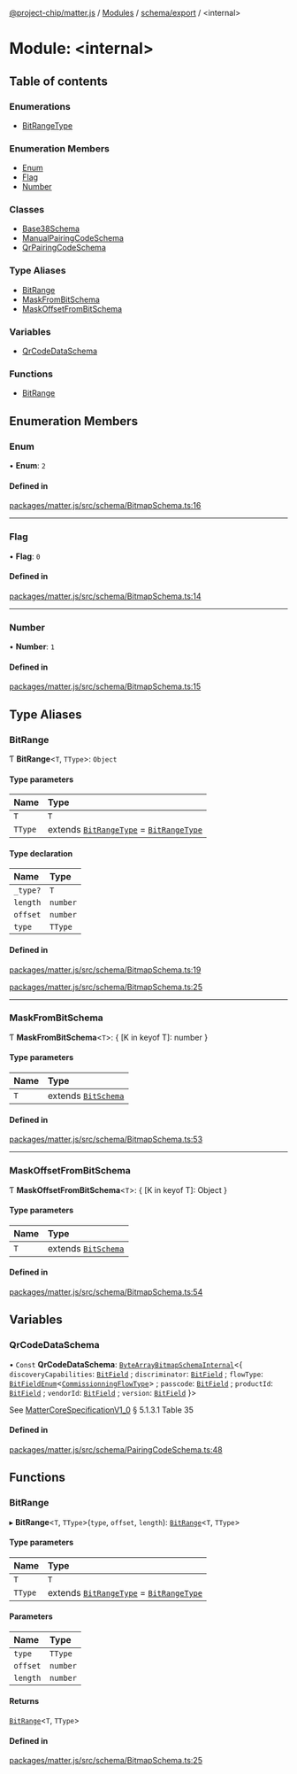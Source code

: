 [@project-chip/matter.js](../README.md) / [Modules](../modules.md) / [schema/export](schema_export.md) / \<internal\>

# Module: \<internal\>

## Table of contents

### Enumerations

- [BitRangeType](../enums/schema_export._internal_.BitRangeType.md)

### Enumeration Members

- [Enum](schema_export._internal_.md#enum)
- [Flag](schema_export._internal_.md#flag)
- [Number](schema_export._internal_.md#number)

### Classes

- [Base38Schema](../classes/schema_export._internal_.Base38Schema.md)
- [ManualPairingCodeSchema](../classes/schema_export._internal_.ManualPairingCodeSchema.md)
- [QrPairingCodeSchema](../classes/schema_export._internal_.QrPairingCodeSchema.md)

### Type Aliases

- [BitRange](schema_export._internal_.md#bitrange)
- [MaskFromBitSchema](schema_export._internal_.md#maskfrombitschema)
- [MaskOffsetFromBitSchema](schema_export._internal_.md#maskoffsetfrombitschema)

### Variables

- [QrCodeDataSchema](schema_export._internal_.md#qrcodedataschema)

### Functions

- [BitRange](schema_export._internal_.md#bitrange-1)

## Enumeration Members

### Enum

• **Enum**: ``2``

#### Defined in

[packages/matter.js/src/schema/BitmapSchema.ts:16](https://github.com/project-chip/matter.js/blob/c15b1068/packages/matter.js/src/schema/BitmapSchema.ts#L16)

___

### Flag

• **Flag**: ``0``

#### Defined in

[packages/matter.js/src/schema/BitmapSchema.ts:14](https://github.com/project-chip/matter.js/blob/c15b1068/packages/matter.js/src/schema/BitmapSchema.ts#L14)

___

### Number

• **Number**: ``1``

#### Defined in

[packages/matter.js/src/schema/BitmapSchema.ts:15](https://github.com/project-chip/matter.js/blob/c15b1068/packages/matter.js/src/schema/BitmapSchema.ts#L15)

## Type Aliases

### BitRange

Ƭ **BitRange**\<`T`, `TType`\>: `Object`

#### Type parameters

| Name | Type |
| :------ | :------ |
| `T` | `T` |
| `TType` | extends [`BitRangeType`](../enums/schema_export._internal_.BitRangeType.md) = [`BitRangeType`](../enums/schema_export._internal_.BitRangeType.md) |

#### Type declaration

| Name | Type |
| :------ | :------ |
| `_type?` | `T` |
| `length` | `number` |
| `offset` | `number` |
| `type` | `TType` |

#### Defined in

[packages/matter.js/src/schema/BitmapSchema.ts:19](https://github.com/project-chip/matter.js/blob/c15b1068/packages/matter.js/src/schema/BitmapSchema.ts#L19)

[packages/matter.js/src/schema/BitmapSchema.ts:25](https://github.com/project-chip/matter.js/blob/c15b1068/packages/matter.js/src/schema/BitmapSchema.ts#L25)

___

### MaskFromBitSchema

Ƭ **MaskFromBitSchema**\<`T`\>: \{ [K in keyof T]: number }

#### Type parameters

| Name | Type |
| :------ | :------ |
| `T` | extends [`BitSchema`](schema_export.md#bitschema) |

#### Defined in

[packages/matter.js/src/schema/BitmapSchema.ts:53](https://github.com/project-chip/matter.js/blob/c15b1068/packages/matter.js/src/schema/BitmapSchema.ts#L53)

___

### MaskOffsetFromBitSchema

Ƭ **MaskOffsetFromBitSchema**\<`T`\>: \{ [K in keyof T]: Object }

#### Type parameters

| Name | Type |
| :------ | :------ |
| `T` | extends [`BitSchema`](schema_export.md#bitschema) |

#### Defined in

[packages/matter.js/src/schema/BitmapSchema.ts:54](https://github.com/project-chip/matter.js/blob/c15b1068/packages/matter.js/src/schema/BitmapSchema.ts#L54)

## Variables

### QrCodeDataSchema

• `Const` **QrCodeDataSchema**: [`ByteArrayBitmapSchemaInternal`](../classes/schema_export.ByteArrayBitmapSchemaInternal.md)\<\{ `discoveryCapabilities`: [`BitField`](schema_export.md#bitfield) ; `discriminator`: [`BitField`](schema_export.md#bitfield) ; `flowType`: [`BitFieldEnum`](schema_export.md#bitfieldenum)\<[`CommissionningFlowType`](../enums/schema_export.CommissionningFlowType.md)\> ; `passcode`: [`BitField`](schema_export.md#bitfield) ; `productId`: [`BitField`](schema_export.md#bitfield) ; `vendorId`: [`BitField`](schema_export.md#bitfield) ; `version`: [`BitField`](schema_export.md#bitfield)  }\>

See [MatterCoreSpecificationV1_0](../interfaces/spec_export.MatterCoreSpecificationV1_0.md) § 5.1.3.1 Table 35

#### Defined in

[packages/matter.js/src/schema/PairingCodeSchema.ts:48](https://github.com/project-chip/matter.js/blob/c15b1068/packages/matter.js/src/schema/PairingCodeSchema.ts#L48)

## Functions

### BitRange

▸ **BitRange**\<`T`, `TType`\>(`type`, `offset`, `length`): [`BitRange`](schema_export._internal_.md#bitrange)\<`T`, `TType`\>

#### Type parameters

| Name | Type |
| :------ | :------ |
| `T` | `T` |
| `TType` | extends [`BitRangeType`](../enums/schema_export._internal_.BitRangeType.md) = [`BitRangeType`](../enums/schema_export._internal_.BitRangeType.md) |

#### Parameters

| Name | Type |
| :------ | :------ |
| `type` | `TType` |
| `offset` | `number` |
| `length` | `number` |

#### Returns

[`BitRange`](schema_export._internal_.md#bitrange)\<`T`, `TType`\>

#### Defined in

[packages/matter.js/src/schema/BitmapSchema.ts:25](https://github.com/project-chip/matter.js/blob/c15b1068/packages/matter.js/src/schema/BitmapSchema.ts#L25)
